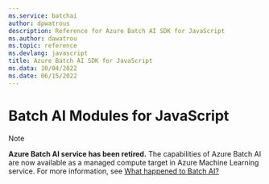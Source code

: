 ```yaml
---
ms.service: batchai
author: dpwatrous
description: Reference for Azure Batch AI SDK for JavaScript
ms.author: dawatrou
ms.topic: reference
ms.devlang: javascript
title: Azure Batch AI SDK for JavaScript
ms.data: 10/04/2022
ms.date: 06/15/2022
---
```

# Batch AI Modules for JavaScript

>[!NOTE]
>**Azure Batch AI service has been retired.** The capabilities of Azure Batch AI are now available as a managed compute target in Azure Machine Learning service. For more information, see [What happened to Batch AI?](https://aka.ms/batchai-retirement)
